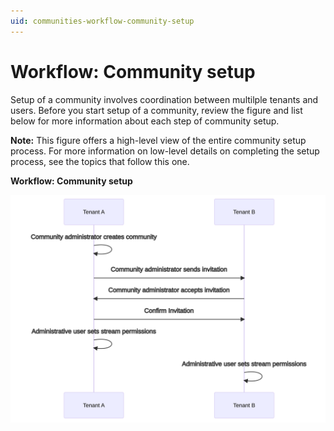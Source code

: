 ```yaml
---
uid: communities-workflow-community-setup
---
```


# Workflow: Community setup

Setup of a community involves coordination between multilple tenants and users. Before you start setup of a community, review the figure and list below for more information about each step of community setup.

**Note:** This figure offers a high-level view of the entire community setup process. For more information on low-level details on completing the setup process, see the topics that follow this one.

**Workflow: Community setup**

![alt](images/workflow-community-setup.svg)